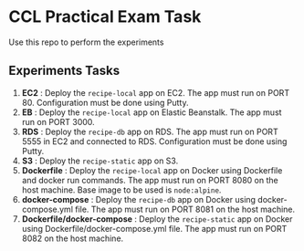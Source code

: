 # CCL Practical Exam Task

Use this repo to perform the experiments

## Experiments Tasks
1. **EC2** : Deploy the `recipe-local` app on EC2. The app must run on PORT 80. Configuration must be done using Putty.
2. **EB** : Deploy the `recipe-local` app on Elastic Beanstalk. The app must run on PORT 3000. 
3. **RDS** : Deploy the `recipe-db` app on RDS. The app must run on PORT 5555 in EC2 and connected to RDS. Configuration must be done using Putty.
4. **S3** : Deploy the `recipe-static` app on S3.
5. **Dockerfile** : Deploy the `recipe-local` app on Docker using Dockerfile and docker run commands. The app must run on PORT 8080 on the host machine. Base image to be used is `node:alpine`.
6. **docker-compose** : Deploy the `recipe-db` app on Docker using docker-compose.yml file. The app must run on PORT 8081 on the host machine.
7. **Dockerfile/docker-compose** : Deploy the `recipe-static` app on Docker using Dockerfile/docker-compose.yml file. The app must run on PORT 8082 on the host machine.